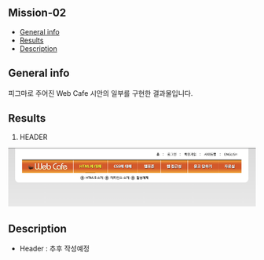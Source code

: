 ## Mission-02

- [General info](#general-info)
- [Results](#results)
- [Description](#description)

## General info

피그마로 주어진 Web Cafe 시안의 일부를 구현한 결과물입니다.

## Results

1. HEADER

![Header](./header_result.png)

## Description

- Header :
  추후 작성예정
